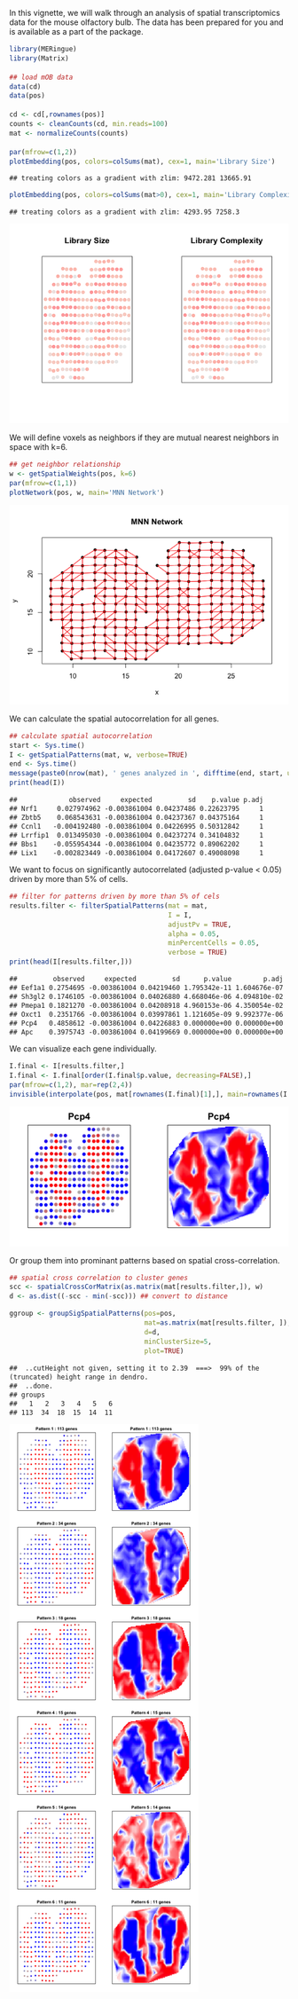 In this vignette, we will walk through an analysis of spatial
transcriptomics data for the mouse olfactory bulb. The data has been
prepared for you and is available as a part of the package.

``` r
library(MERingue)
library(Matrix)

## load mOB data
data(cd)
data(pos)

cd <- cd[,rownames(pos)]
counts <- cleanCounts(cd, min.reads=100)
mat <- normalizeCounts(counts)

par(mfrow=c(1,2))
plotEmbedding(pos, colors=colSums(mat), cex=1, main='Library Size')
```

    ## treating colors as a gradient with zlim: 9472.281 13665.91

``` r
plotEmbedding(pos, colors=colSums(mat>0), cex=1, main='Library Complexity')
```

    ## treating colors as a gradient with zlim: 4293.95 7258.3

![](figure/unnamed-chunk-2-1.png)

We will define voxels as neighbors if they are mutual nearest neighbors
in space with k=6.

``` r
## get neighbor relationship
w <- getSpatialWeights(pos, k=6)
par(mfrow=c(1,1))
plotNetwork(pos, w, main='MNN Network')
```

![](figure/unnamed-chunk-3-1.png)

We can calculate the spatial autocorrelation for all genes.

``` r
## calculate spatial autocorrelation
start <- Sys.time()
I <- getSpatialPatterns(mat, w, verbose=TRUE)
end <- Sys.time()
message(paste0(nrow(mat), ' genes analyzed in ', difftime(end, start, units='mins'), ' minutes.'))
print(head(I))
```

    ##             observed     expected         sd    p.value p.adj
    ## Nrf1     0.027974962 -0.003861004 0.04237486 0.22623795     1
    ## Zbtb5    0.068543631 -0.003861004 0.04237367 0.04375164     1
    ## Ccnl1   -0.004192480 -0.003861004 0.04226995 0.50312842     1
    ## Lrrfip1  0.013495030 -0.003861004 0.04237274 0.34104832     1
    ## Bbs1    -0.055954344 -0.003861004 0.04235772 0.89062202     1
    ## Lix1    -0.002823449 -0.003861004 0.04172607 0.49008098     1

We want to focus on significantly autocorrelated (adjusted p-value &lt;
0.05) driven by more than 5% of cells.

``` r
## filter for patterns driven by more than 5% of cels
results.filter <- filterSpatialPatterns(mat = mat,
                                        I = I,
                                        adjustPv = TRUE,
                                        alpha = 0.05,
                                        minPercentCells = 0.05,
                                        verbose = TRUE)
print(head(I[results.filter,]))
```

    ##         observed     expected         sd      p.value        p.adj
    ## Eef1a1 0.2754695 -0.003861004 0.04219460 1.795342e-11 1.604676e-07
    ## Sh3gl2 0.1746105 -0.003861004 0.04026880 4.668046e-06 4.094810e-02
    ## Pmepa1 0.1821270 -0.003861004 0.04208918 4.960153e-06 4.350054e-02
    ## Oxct1  0.2351766 -0.003861004 0.03997861 1.121605e-09 9.992377e-06
    ## Pcp4   0.4858612 -0.003861004 0.04226883 0.000000e+00 0.000000e+00
    ## Apc    0.3975743 -0.003861004 0.04199669 0.000000e+00 0.000000e+00

We can visualize each gene individually.

``` r
I.final <- I[results.filter,]
I.final <- I.final[order(I.final$p.value, decreasing=FALSE),]
par(mfrow=c(1,2), mar=rep(2,4))
invisible(interpolate(pos, mat[rownames(I.final)[1],], main=rownames(I.final)[1]))
```

![](figure/unnamed-chunk-6-1.png)

Or group them into prominant patterns based on spatial
cross-correlation.

``` r
## spatial cross correlation to cluster genes
scc <- spatialCrossCorMatrix(as.matrix(mat[results.filter,]), w)
d <- as.dist((-scc - min(-scc))) ## convert to distance
```

``` r
ggroup <- groupSigSpatialPatterns(pos=pos, 
                                  mat=as.matrix(mat[results.filter, ]), 
                                  d=d,
                                  minClusterSize=5,
                                  plot=TRUE)
```

    ##  ..cutHeight not given, setting it to 2.39  ===>  99% of the (truncated) height range in dendro.
    ##  ..done.
    ## groups
    ##   1   2   3   4   5   6 
    ## 113  34  18  15  14  11

![](figure/unnamed-chunk-8-1.png)
